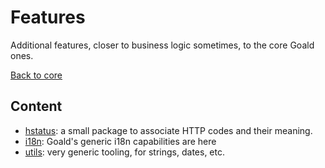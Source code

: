# Features

Additional features, closer to business logic sometimes, to the core Goald ones.

[Back to core](../README.md)

## Content

* [hstatus](./hstatus/): a small package to associate HTTP codes and their meaning.
* [i18n](./i18n/): Goald's generic i18n capabilities are here
* [utils](./utils/): very generic tooling, for strings, dates, etc.